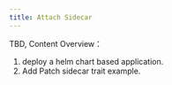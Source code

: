 ```yaml
---
title: Attach Sidecar
---
```


TBD, Content Overview：

1. deploy a helm chart based application.
2. Add Patch sidecar trait example.